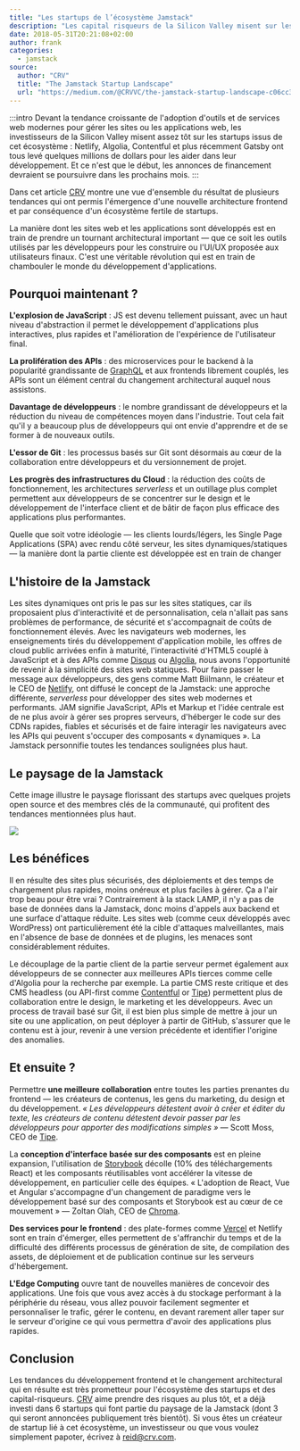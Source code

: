 ```yaml
---
title: "Les startups de l’écosystème Jamstack"
description: "Les capital risqueurs de la Silicon Valley misent sur les startups qui forment l'écosytème de la Jamstack."
date: 2018-05-31T20:21:08+02:00
author: frank
categories:
  - jamstack
source:
  author: "CRV"
  title: "The Jamstack Startup Landscape"
  url: "https://medium.com/@CRVVC/the-jamstack-startup-landscape-c06cc3cdb917"
---
```

:::intro
Devant la tendance croissante de l'adoption d'outils et de services web modernes pour gérer les sites ou les applications web, les investisseurs de la Silicon Valley misent assez tôt sur les startups issus de cet écosystème : Netlify, Algolia, Contentful et plus récemment Gatsby ont tous levé quelques millions de dollars pour les aider dans leur développement. Et ce n'est que le début, les annonces de financement devraient se poursuivre dans les prochains mois.
:::

Dans cet article [CRV](https://www.crv.com/) montre une vue d'ensemble du résultat de plusieurs tendances qui ont permis l'émergence d'une nouvelle architecture frontend et par conséquence d'un écosystème fertile de startups.

La manière dont les sites web et les applications sont développés est en train de prendre un tournant architectural important — que ce soit les outils utilisés par les développeurs pour les construire ou l'UI/UX proposée aux utilisateurs finaux. C'est une véritable révolution qui est en train de chambouler le monde du développement d'applications.

## Pourquoi maintenant ?

**L'explosion de JavaScript** : JS est devenu tellement puissant, avec un haut niveau d'abstraction il permet le développement d'applications plus interactives, plus rapides et l'amélioration de l'expérience de l'utilisateur final.

**La prolifération des APIs** : des microservices pour le backend à la popularité grandissante de [GraphQL](https://graphql.org/) et aux frontends librement couplés, les APIs sont un élément central du changement architectural auquel nous assistons.

**Davantage de développeurs** : le nombre grandissant de développeurs et la réduction du niveau de compétences moyen dans l'industrie. Tout cela fait qu'il y a beaucoup plus de développeurs qui ont envie d'apprendre et de se former à de nouveaux outils.

**L'essor de Git** : les processus basés sur Git sont désormais au cœur de la collaboration entre développeurs et du versionnement de projet.

**Les progrès des infrastructures du Cloud** : la réduction des coûts de fonctionnement, les architectures _serverless_ et un outillage plus complet permettent aux développeurs de se concentrer sur le design et le développement de l'interface client et de bâtir de façon plus efficace des applications plus performantes.

Quelle que soit votre idéologie — les clients lourds/légers, les Single Page Applications (SPA) avec rendu côté serveur, les sites dynamiques/statiques — la manière dont la partie cliente est développée est en train de changer

## L'histoire de la Jamstack

Les sites dynamiques ont pris le pas sur les sites statiques, car ils proposaient plus d'interactivité et de personnalisation, cela n'allait pas sans problèmes de performance, de sécurité et s'accompagnait de coûts de fonctionnement élevés. Avec les navigateurs web modernes, les enseignements tirés du développement d'application mobile, les offres de cloud public arrivées enfin à maturité, l'interactivité d'HTML5 couplé à JavaScript et à des APIs comme [Disqus](https://disqus.com/) ou [Algolia](https://www.algolia.com/), nous avons l'opportunité de revenir à la simplicité des sites web statiques. Pour faire passer le message aux développeurs, des gens comme Matt Biilmann, le créateur et le CEO de [Netlify](https://netlify.com/), ont diffusé le concept de la Jamstack: une approche différente, _serverless_ pour développer des sites web modernes et performants. JAM signifie JavaScript, APIs et Markup et l'idée centrale est de ne plus avoir à gérer ses propres serveurs, d'héberger le code sur des CDNs rapides, fiables et sécurisés et de faire interagir les navigateurs avec les APIs qui peuvent s'occuper des composants « dynamiques ». La Jamstack personnifie toutes les tendances soulignées plus haut.

## Le paysage de la Jamstack

Cette image illustre le paysage florissant des startups avec quelques projets open source et des membres clés de la communauté, qui profitent des tendances mentionnées plus haut.

![](https://res.cloudinary.com/jamstatic/image/upload/f_auto,q_auto/v1527850625/jamstatic/jamstack-landscape.png)

## Les bénéfices

Il en résulte des sites plus sécurisés, des déploiements et des temps de chargement plus rapides, moins onéreux et plus faciles à gérer. Ça a l'air trop beau pour être vrai ? Contrairement à la stack LAMP, il n'y a pas de base de données dans la Jamstack, donc moins d'appels aux backend et une surface d'attaque réduite. Les sites web (comme ceux développés avec WordPress) ont particulièrement été la cible d'attaques malveillantes, mais en l'absence de base de données et de plugins, les menaces sont considérablement réduites.

Le découplage de la partie client de la partie serveur permet également aux développeurs de se connecter aux meilleures APIs tierces comme celle d'Algolia pour la recherche par exemple. La partie CMS reste critique et des CMS headless (ou API-first comme [Contentful](https://www.contentful.com/) or [Tipe](https://tipe.io/)) permettent plus de collaboration entre le design, le marketing et les développeurs. Avec un process de travail basé sur Git, il est bien plus simple de mettre à jour un site ou une application, on peut déployer à partir de GitHub, s'assurer que le contenu est à jour, revenir à une version précédente et identifier l'origine des anomalies.

## Et ensuite ?

Permettre **une meilleure collaboration** entre toutes les parties prenantes du frontend — les créateurs de contenus, les gens du marketing, du design et du développement. _« Les développeurs détestent avoir à créer et éditer du texte, les créateurs de contenu détestent devoir passer par les développeurs pour apporter des modifications simples »_ — Scott Moss, CEO de [Tipe](https://tipe.io/).

La **conception d'interface basée sur des composants** est en pleine expansion, l'utilisation de [Storybook](https://storybook.js.org/) décolle (10% des téléchargements React) et les composants réutilisables vont accélérer la vitesse de développement, en particulier celle des équipes. « L'adoption de React, Vue et Angular s'accompagne d'un changement de paradigme vers le développement basé sur des composants et Storybook est au cœur de ce mouvement » — Zoltan Olah, CEO de [Chroma](https://www.chromaticqa.com/).

**Des services pour le frontend** : des plate-formes comme [Vercel](https://vercel.com/) et Netlify sont en train d'émerger, elles permettent de s'affranchir du temps et de la difficulté des différents processus de génération de site, de compilation des assets, de déploiement et de publication continue sur les serveurs d'hébergement.

**L'Edge Computing** ouvre tant de nouvelles manières de concevoir des applications. Une fois que vous avez accès à du stockage performant à la périphérie du réseau, vous allez pouvoir facilement segmenter et personnaliser le trafic, gérer le contenu, en devant rarement aller taper sur le serveur d'origine ce qui vous permettra d'avoir des applications plus rapides.

## Conclusion

Les tendances du développement frontend et le changement architectural qui en résulte est très prometteur pour l'écosystème des startups et des capital-risqueurs. [CRV](https://www.crv.com/) aime prendre des risques au plus tôt, et a déjà investi dans 6 startups qui font partie du paysage de la Jamstack (dont 3 qui seront annoncées publiquement très bientôt). Si vous êtes un créateur de startup lié à cet écosystème, un investisseur ou que vous voulez simplement papoter, écrivez à reid@crv.com.
